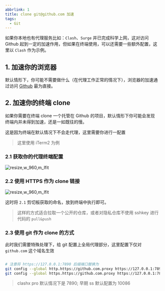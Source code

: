 ```yaml
---
abbrlink: 1
title: clone git@github.com 加速
tags:
  - Git
---
```


如果你本地也有代理服务比如：`Clash`、`Surge` 并已完成科学上网，这对访问 Github 起到一定的加速作用，但如果在终端使用，可以还需要一些额外配置，这里以 `Clash` 作为示例。

## 1. 加速你的浏览器

默认情形下，你可能不需要做什么（在代理工作正常的情况下），浏览器的加速通过访问 [Github](https://github.com) 最为直接。

## 2. 加速你的终端 clone

如果你需要在终端 clone 一个托管在 Github 的项目，默认情形下你可能会发现 终端内并未得到加速，还是一如既往的慢。

这是因为终端在默认情况下不会走代理，这里需要你进行一配置

> 这里使用 iTerm2 为例

### 2.1 获取你的代理终端配置

<img src='http://ipic-typora-samzong.oss-cn-qingdao.aliyuncs.com//uPic/CleanShot%202022-08-08%20at%2018.35.56.jpg?x-oss-process=image/resize,w_960,m_lfit' alt='resize,w_960,m_lfit'/>


### 2.2 使用 HTTPS 作为 clone 链接

<img src='http://ipic-typora-samzong.oss-cn-qingdao.aliyuncs.com//uPic/CleanShot%202022-08-08%20at%2018.37.08.jpg?x-oss-process=image/resize,w_960,m_lfit' alt='resize,w_960,m_lfit'/>

这时将 `2.1` 剪切板获取的命名，放到终端中执行即可。

> 这样的方式适合拉取一个公开的仓库，或者对隐私仓库不使用 sshkey 进行代码的 `pull&push`


### 2.3 使用 git 作为 clone 的方式

此时我们需要特殊处理下，给 git 配置上全局代理部分，这里配置下仅对 `github.com` 这个域名生效

```bash

# 注意将 https://127.0.0.1:7890 后缀端口替换为
git config --global http.https://github.com.proxy https://127.0.0.1:7890
git config --global https.https://github.com.proxy https://127.0.0.1:7890
```

> clashx pro 默认情况下是 7890; 早期 ss 默认配置为 10086